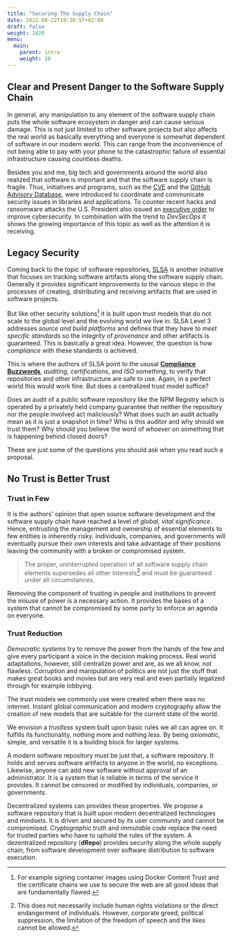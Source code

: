 ```yaml
---
title: "Securing The Supply Chain"
date: 2022-08-22T19:38:57+02:00
draft: false
weight: 1020
menu:
  main:
    parent: intro
    weight: 20
---
```


<!-- broken supply chain -> chaos -->
## Clear and Present Danger to the Software Supply Chain

In general, any manipulation to any element of the software supply chain puts
the whole software ecosystem in danger and can cause serious damage.
This is not just limited to other software projects but also affects the real
world as basically everything and everyone is somewhat dependent of software in
our modern world.
This can range from the inconvenience of not being able to pay with your phone
to the catastrophic failure of essential infrastructure causing countless
deaths.

Besides you and me, big tech and governments around the world also realized
that software is important and that the software supply chain is fragile.
Thus, initiatives and programs, such as the [CVE](https://www.cve.org/) and the
[GitHub Advisory Database](https://github.com/advisories), were introduced to
coordinate and communicate security issues in libraries and applications.
To counter recent hacks and ransomware attacks the U.S. President also issued
an [executive
order](https://www.whitehouse.gov/briefing-room/presidential-actions/2021/05/12/executive-order-on-improving-the-nations-cybersecurity/)
to improve cybersecurity.
In combination with the trend to _DevSecOps_ it shows the growing importance
of this topic as well as the attention it is receiving.

<!-- SLSA -->
## Legacy Security

Coming back to the topic of software repositories, [SLSA](https://slsa.dev/) is
another initiative that focuses on tracking software artifacts along the
software supply chain.
Generally it provides significant improvements to the various steps in the
processes of creating, distributing and receiving artifacts that are used in
software projects.

But like other security solutions[^secSol] it is built upon trust models that
do not scale to the global level and the evolving world we live in.
SLSA Level 3 addresses _source and build platforms_ and defines that they have
to _meet specific standards_ so the _integrity_ of _provenance_ and other
artifacts is guaranteed.
This is basically a great idea.
However, the question is how _compliance_ with these standards is achieved.

[^secSol]: For example signing container images using Docker Content Trust and
  the certificate chains we use to secure the web are all good ideas that are
  fundamentally flawed.

This is where the authors of SLSA point to the ususal __[Compliance
Buzzwords](https://slsa.dev/spec/v0.1/levels#detailed-explanation)__,
_auditing_, _certifications_, and _ISO something_, to verify that repositories
and other infrastructure are safe to use.
Again, in a perfect world this would work fine.
But does a centralized trust model suffice?

Does an audit of a public software repository like the NPM Registry which is
operated by a privately held company guarantee that neither the repository nor
the people involved act maliciously?
What does such an audit actually mean as it is just a snapshot in time?
Who is this auditor and why should we trust them?
Why should you believe the word of _whoever_ on something that is happening
behind closed doors?

These are just some of the questions you should ask when you read such a
proposal.


## No Trust is Better Trust

### Trust in Few

It is the authors' opinion that open source software development and the
software supply chain have reached a level of _global, vital significance_.
Hence, entrusting the management and ownership of essential elements to few
entities is inherently risky.
Individuals, companies, and governments will eventually pursue their own
interests and take advantage of their positions leaving the community with a
broken or compromised system.

> The proper, uninterrupted operation of all software supply chain elements
> supersedes all other interests[^interests] and must be guaranteed under all
> circumstances.

[^interests]: This does not necessarily include human rights violations or the
  direct endangerment of individuals. However, corporate greed, political
  suppression, the limitation of the freedom of speech and the likes cannot be
  allowed.

Removing the component of trusting in people and institutions to prevent the
misuse of power is a necessary action.
It provides the bases of a system that cannot be compromised by some party to
enforce an agenda on everyone.

### Trust Reduction

_Democratic systems_ try to remove the power from the hands of the few and give
every participant a voice in the decision making process.
Real world adaptations, however, still centralize power and are, as we all
know, not flawless.
Corruption and manipulation of politics are not just the stuff that makes great
books and movies but are very real and even partially legalized through for
example lobbying.

The trust models we commonly use were created when there was no internet.
Instant global communication and modern cryptography allow the creation of new
models that are suitable for the current state of the world.

We envision a _trustless_ system built upon basic rules we all can agree on.
It fulfills its functionality, nothing more and nothing less.
By being _axiomatic_, simple, and versatile it is a building block for larger
systems.

A modern software repository must be just that, a software repository.
It holds and serves software artifacts to anyone in the world, no exceptions.
Likewise, anyone can add new software without approval of an administrator.
It is a system that is reliable in terms of the service it provides.
It cannot be censored or modified by individuals, companies, or governments.

Decentralized systems can provides these properties.
We propose a software repository that is built upon modern decentralized
technologies and mindsets.
It is driven and secured by its user community and cannot be compromised.
_Cryptographic truth_ and _immutable code_ replace the need for trusted parties
who have to uphold the rules of the system.
A dezentralized repository (__dRepo__) provides security along the whole supply
chain, from software development over software distribution to software
execution.
